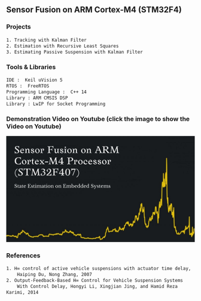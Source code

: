 ## Sensor Fusion on ARM Cortex-M4 (STM32F4)

### Projects
~~~
1. Tracking with Kalman Filter
2. Estimation with Recursive Least Squares
3. Estimating Passive Suspension with Kalman Filter
~~~


### Tools & Libraries
~~~
IDE :  Keil uVision 5
RTOS :  FreeRTOS
Programming Language : 	C++ 14
Library : ARM CMSIS DSP
Library : LwIP for Socket Programming		
~~~


### Demonstration Video on Youtube (click the image to show the Video on Youtube)
[![Sensor Fusion](README_FILES/img.jpg)](https://www.youtube.com/watch?v=eQ4uyFYzxjo)

### References
~~~
1. H∞ control of active vehicle suspensions with actuator time delay, 
	Haiping Du, Nong Zhang, 2007
2. Output-Feedback-Based H∞ Control for Vehicle Suspension Systems 
	With Control Delay, Hongyi Li, Xingjian Jing, and Hamid Reza Karimi, 2014
~~~